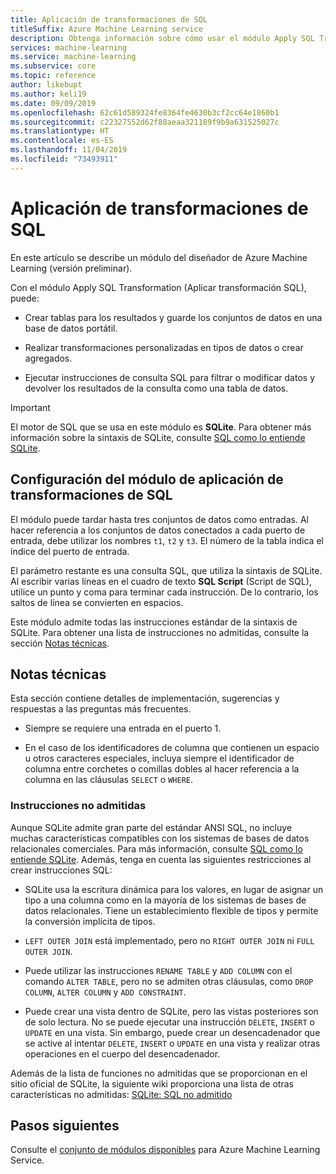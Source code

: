 ```yaml
---
title: Aplicación de transformaciones de SQL
titleSuffix: Azure Machine Learning service
description: Obtenga información sobre cómo usar el módulo Apply SQL Transformation (Aplicar la transformación de SQL) en el servicio Azure Machine Learning Service para ejecutar una consulta SQLite en conjuntos de datos de entrada para transformar los datos.
services: machine-learning
ms.service: machine-learning
ms.subservice: core
ms.topic: reference
author: likebupt
ms.author: keli19
ms.date: 09/09/2019
ms.openlocfilehash: 62c61d589324fe8364fe4630b3cf2cc64e1860b1
ms.sourcegitcommit: c22327552d62f88aeaa321189f9b9a631525027c
ms.translationtype: HT
ms.contentlocale: es-ES
ms.lasthandoff: 11/04/2019
ms.locfileid: "73493911"
---
```

# <a name="apply-sql-transformation"></a>Aplicación de transformaciones de SQL

En este artículo se describe un módulo del diseñador de Azure Machine Learning (versión preliminar).

Con el módulo Apply SQL Transformation (Aplicar transformación SQL), puede:
  
-   Crear tablas para los resultados y guarde los conjuntos de datos en una base de datos portátil.  
  
-   Realizar transformaciones personalizadas en tipos de datos o crear agregados.  
  
-   Ejecutar instrucciones de consulta SQL para filtrar o modificar datos y devolver los resultados de la consulta como una tabla de datos.  

> [!IMPORTANT]
> El motor de SQL que se usa en este módulo es **SQLite**. Para obtener más información sobre la sintaxis de SQLite, consulte [SQL como lo entiende SQLite](https://www.sqlite.org/index.html).  

## <a name="how-to-configure-apply-sql-transformation"></a>Configuración del módulo de aplicación de transformaciones de SQL  

El módulo puede tardar hasta tres conjuntos de datos como entradas. Al hacer referencia a los conjuntos de datos conectados a cada puerto de entrada, debe utilizar los nombres `t1`, `t2` y `t3`. El número de la tabla indica el índice del puerto de entrada.  
  
El parámetro restante es una consulta SQL, que utiliza la sintaxis de SQLite. Al escribir varias líneas en el cuadro de texto **SQL Script** (Script de SQL), utilice un punto y coma para terminar cada instrucción. De lo contrario, los saltos de línea se convierten en espacios.  

Este módulo admite todas las instrucciones estándar de la sintaxis de SQLite. Para obtener una lista de instrucciones no admitidas, consulte la sección [Notas técnicas](#technical-notes).

##  <a name="technical-notes"></a>Notas técnicas  

Esta sección contiene detalles de implementación, sugerencias y respuestas a las preguntas más frecuentes.

-   Siempre se requiere una entrada en el puerto 1.  
  
-   En el caso de los identificadores de columna que contienen un espacio u otros caracteres especiales, incluya siempre el identificador de columna entre corchetes o comillas dobles al hacer referencia a la columna en las cláusulas `SELECT` o `WHERE`.  
  
### <a name="unsupported-statements"></a>Instrucciones no admitidas  

Aunque SQLite admite gran parte del estándar ANSI SQL, no incluye muchas características compatibles con los sistemas de bases de datos relacionales comerciales. Para más información, consulte [SQL como lo entiende SQLite](http://www.sqlite.org/lang.html). Además, tenga en cuenta las siguientes restricciones al crear instrucciones SQL:  
  
- SQLite usa la escritura dinámica para los valores, en lugar de asignar un tipo a una columna como en la mayoría de los sistemas de bases de datos relacionales. Tiene un establecimiento flexible de tipos y permite la conversión implícita de tipos.  
  
- `LEFT OUTER JOIN` está implementado, pero no `RIGHT OUTER JOIN` ni `FULL OUTER JOIN`.  

- Puede utilizar las instrucciones `RENAME TABLE` y `ADD COLUMN` con el comando `ALTER TABLE`, pero no se admiten otras cláusulas, como `DROP COLUMN`, `ALTER COLUMN` y `ADD CONSTRAINT`.  
  
- Puede crear una vista dentro de SQLite, pero las vistas posteriores son de solo lectura. No se puede ejecutar una instrucción `DELETE`, `INSERT` o `UPDATE` en una vista. Sin embargo, puede crear un desencadenador que se active al intentar `DELETE`, `INSERT` o `UPDATE` en una vista y realizar otras operaciones en el cuerpo del desencadenador.  
  

Además de la lista de funciones no admitidas que se proporcionan en el sitio oficial de SQLite, la siguiente wiki proporciona una lista de otras características no admitidas: [SQLite: SQL no admitido](http://www2.sqlite.org/cvstrac/wiki?p=UnsupportedSql)  
    
## <a name="next-steps"></a>Pasos siguientes

Consulte el [conjunto de módulos disponibles](module-reference.md) para Azure Machine Learning Service. 
